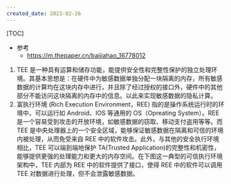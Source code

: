```yaml
---
created_date: 2023-02-26
---
```


[TOC]

- 参考
  - https://m.thepaper.cn/baijiahao_16778012

1. TEE 是一种具有运算和储存功能，能提供安全性和完整性保护的独立处理环境。其基本思想是：在硬件中为敏感数据单独分配一块隔离的内存，所有敏感数据的计算均在这块内存中进行，并且除了经过授权的接口外，硬件中的其他部分不能访问这块隔离的内存中的信息。以此来实现敏感数据的隐私计算。
2. 富执行环境 (Rich Execution Environment，REE) 指的是操作系统运行时的环境中，可以运行如 Android、IOS 等通用的 OS（Opreating System）。REE 是一个容易受到攻击的开放环境，如敏感数据的窃取、移动支付盗用等等。而 TEE 是中央处理器上的一个安全区域，能够保证敏感数据在隔离和可信的环境内被处理，从而免受来自 REE 中的软件攻击。此外，与其他的安全执行环境相比，TEE 可以端到端地保护 TA(Trusted Application)的完整性和机密性，能够提供更强的处理能力和更大的内存空间。在下图这一典型的可信执行环境架构中，TEE 内部为 REE 中的软件提供了接口，使得 REE 中的软件可以调用 TEE 对数据进行处理，但不会泄露敏感数据。
